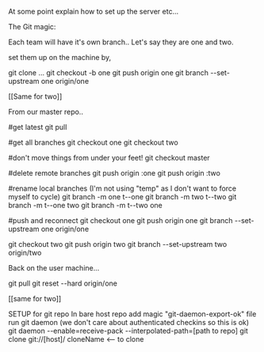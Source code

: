 At some point explain how to set up the server etc...


The Git magic:

Each team will have it's own branch.. Let's say they are one and two.

set them up on the machine by,

git clone ...
git checkout -b one
git push origin one
git branch --set-upstream one origin/one

[[Same for two]]

From our master repo..

#get latest
git pull

#get all branches
git checkout one
git checkout two

#don't move things from under your feet!
git checkout master

#delete remote branches
git push origin :one
git push origin :two

#rename local branches (I'm not using "temp" as I don't want to force myself to cycle)
git branch -m one t--one
git branch -m two t--two
git branch -m t--one two
git branch -m t--two one

#push and reconnect
git checkout one
git push origin one
git branch --set-upstream one origin/one

git checkout two
git push origin two
git branch --set-upstream two origin/two


Back on the user machine...

git pull
git reset --hard origin/one

[[same for two]]


SETUP for git repo
In bare host repo add magic "git-daemon-export-ok" file
run git daemon (we don't care about authenticated checkins so this is ok)
  git daemon --enable=receive-pack --interpolated-path=[path to repo]
git clone git://[host]/ cloneName    <-- to clone
